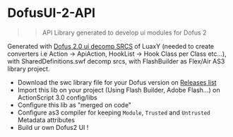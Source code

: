 DofusUI-2-API
==============

>>API Library generated to develop ui modules for Dofus 2 

Generated with [Dofus 2.0 ui decomp SRCS](https://github.com/Emudofus/Dofus/tree/master2/ui) of LuaxY (needed to create converters i.e Action -> ApiAction, HookList -> Hook Class per Class etc...), with SharedDefinitions.swf decomp srcs, with FlashBuilder as Flex/Air AS3 library project.

* Download the swc library file for your Dofus version on [Releases list](https://github.com/Alleos13/DofusUI-2-API/releases)
* Import this lib on your project (Using Flash Builder, Adobe Flash...) on ActionScript 3.0 config/libs
* Configure this lib as "merged on code"
* Configure as3 compiler for keeping `Module`, `Trusted` and `Untrusted` Metadata attributes
* Build ur own Dofus2 UI !
